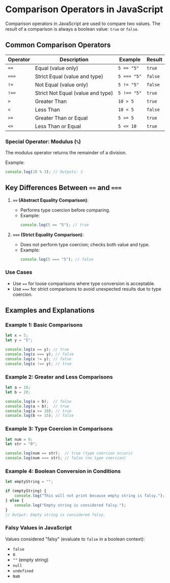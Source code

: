 
# Comparison Operators in JavaScript

Comparison operators in JavaScript are used to compare two values. The result of a comparison is always a boolean value: `true` or `false`.

## Common Comparison Operators

| Operator   | Description                             | Example                 | Result |
|------------|-----------------------------------------|-------------------------|--------|
| `==`       | Equal (value only)                     | `5 == "5"`             | `true` |
| `===`      | Strict Equal (value and type)          | `5 === "5"`            | `false`|
| `!=`       | Not Equal (value only)                 | `5 != "5"`             | `false`|
| `!==`      | Strict Not Equal (value and type)      | `5 !== "5"`            | `true` |
| `>`        | Greater Than                           | `10 > 5`               | `true` |
| `<`        | Less Than                              | `10 < 5`               | `false`|
| `>=`       | Greater Than or Equal                  | `5 >= 5`               | `true` |
| `<=`       | Less Than or Equal                     | `5 <= 10`              | `true` |

### Special Operator: Modulus (`%`)
The modulus operator returns the remainder of a division.

Example:
```javascript
console.log(10 % 3); // Outputs: 1
```

## Key Differences Between `==` and `===`

1. **`==` (Abstract Equality Comparison)**:
   - Performs type coercion before comparing.
   - Example:
     ```javascript
     console.log(5 == "5"); // true
     ```

2. **`===` (Strict Equality Comparison)**:
   - Does not perform type coercion; checks both value and type.
   - Example:
     ```javascript
     console.log(5 === "5"); // false
     ```

### Use Cases
- Use `==` for loose comparisons where type conversion is acceptable.
- Use `===` for strict comparisons to avoid unexpected results due to type coercion.

## Examples and Explanations

### Example 1: Basic Comparisons
```javascript
let x = 5;
let y = "5";

console.log(x == y); // true
console.log(x === y); // false
console.log(x != y); // false
console.log(x !== y); // true
```

### Example 2: Greater and Less Comparisons
```javascript
let a = 10;
let b = 20;

console.log(a > b);  // false
console.log(a < b);  // true
console.log(a >= 10); // true
console.log(b <= 15); // false
```

### Example 3: Type Coercion in Comparisons
```javascript
let num = 0;
let str = "0";

console.log(num == str);  // true (type coercion occurs)
console.log(num === str); // false (no type coercion)
```

### Example 4: Boolean Conversion in Conditions
```javascript
let emptyString = "";

if (emptyString) {
    console.log("This will not print because empty string is falsy.");
} else {
    console.log("Empty string is considered falsy.");
}
// Output: Empty string is considered falsy.
```

### Falsy Values in JavaScript
Values considered "falsy" (evaluate to `false` in a boolean context):
- `false`
- `0`
- `""` (empty string)
- `null`
- `undefined`
- `NaN`

